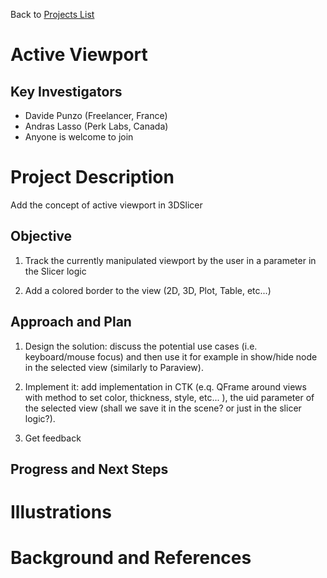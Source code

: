 Back to [Projects List](../../README.md#ProjectsList)

# Active Viewport

## Key Investigators

- Davide Punzo (Freelancer, France) 
- Andras Lasso (Perk Labs, Canada)
- Anyone is welcome to join

# Project Description

Add the concept of active viewport in 3DSlicer

## Objective

1) Track the currently manipulated viewport by the user in a parameter in the Slicer logic

2) Add a colored border to the view (2D, 3D, Plot, Table, etc...)

## Approach and Plan

1) Design the solution: discuss the potential use cases (i.e. keyboard/mouse focus) and then use it for example in show/hide node in the selected view (similarly to Paraview).

2) Implement it: add implementation in CTK (e.q. QFrame around views with method to set color, thickness, style, etc... ), the uid parameter of the selected view (shall we save it in the scene? or just in the slicer logic?).

3) Get feedback

## Progress and Next Steps


# Illustrations


# Background and References

